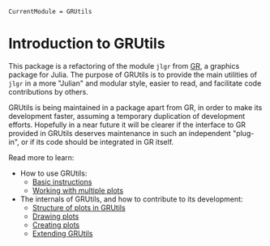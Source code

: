 ```@meta
CurrentModule = GRUtils
```

# Introduction to GRUtils

This package is a refactoring of the module `jlgr` from [GR](https://github.com/jheinen/GR.jl), a graphics package for Julia. The purpose of GRUtils is to provide the main utilities of `jlgr` in a more "Julian" and modular style, easier to read, and facilitate code contributions by others.

GRUtils is being maintained in a package apart from GR, in order to make its development faster, assuming a temporary duplication of development efforts. Hopefully in a near future it will be clearer if the interface to GR provided in GRUtils deserves maintenance in such an independent "plug-in", or if its code should be integrated in GR itself.

Read more to learn:

* How to use GRUtils:
  - [Basic instructions](@ref)
  - [Working with multiple plots]()
* The internals of GRUtils, and how to contribute to its development:
  - [Structure of plots in GRUtils]()
  - [Drawing plots]()
  - [Creating plots]()
  - [Extending GRUtils]()
